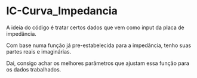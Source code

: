 # IC-Curva_Impedancia


A ideia do código é tratar certos dados que vem como input da placa de impedância.

Com base numa função já pre-estabelecida para a impedância, tenho suas partes reais e imaginárias.

Dai, consigo achar os melhores parâmetros que ajustam essa função para os dados trabalhados.
